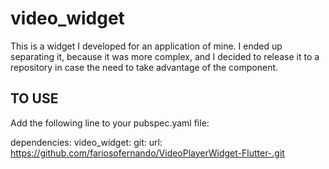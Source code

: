 # video_widget

This is a widget I developed for an application of mine. I ended up separating it, because it was more complex, and I decided to release it to a repository in case the need to take advantage of the component.

## TO USE

Add the following line to your pubspec.yaml file:

dependencies:
  video_widget:
    git:
      url: https://github.com/fariosofernando/VideoPlayerWidget-Flutter-.git